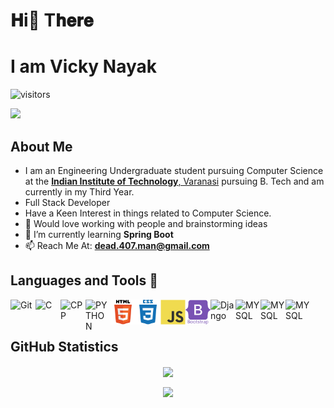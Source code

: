 # 𝐇i👋 T𝐡𝐞𝐫𝐞
# I am Vicky Nayak
<p align="center">

![visitors](https://visitor-badge.glitch.me/badge?page_id=Vickyknk07&left_color=e63946&right_color=green) 

</p>

<a href="https://github.com/DenverCoder1/readme-typing-svg">
  <img src="https://readme-typing-svg.herokuapp.com?&font=IBM+Plex+Sans&color=FF9595&size=20&lines=Good+to+see+you+here!;Welcome+to+my+profile" />
</a>

## About Me

- I am an Engineering Undergraduate student pursuing Computer Science at the <a href="/https://www.iitbhu.ac.in/"> <b> Indian Institute of Technology</b>, Varanasi</a> pursuing B. Tech and am currently in my Third Year.
- Full Stack Developer
- Have a Keen Interest in things related to Computer Science.
- 👯 Would love working with people and brainstorming ideas 
- 🌱 I’m currently learning **Spring Boot**
- 📫 Reach Me At: **dead.407.man@gmail.com**

## Languages and Tools 🧰

[<img align="left" alt="Git" width="40px" src="https://github.com/sahilsingh2402/sahilsingh2402/blob/main/files_ss2402/git.svg" />](https://git-scm.com/)

[<img align="left" alt="C" width="40px" src="https://github.com/sahilsingh2402/sahilsingh2402/blob/main/files_ss2402/c-original.svg" />](https://www.cprogramming.com/)

[<img align="left" alt="CPP" width="40px" src="https://github.com/sahilsingh2402/sahilsingh2402/blob/main/files_ss2402/cpp.svg" />](https://www.cplusplus.com/)

[<img align="left" alt="PYTHON" width="40px" src="https://github.com/sahilsingh2402/sahilsingh2402/blob/main/files_ss2402/python.svg" />](https://www.python.org/)

[<img align="left" alt="HTML" width="40px" src="https://raw.githubusercontent.com/devicons/devicon/master/icons/html5/html5-original-wordmark.svg" />](https://html.com/)

[<img align="left" alt="CSS" width="40px" src="https://raw.githubusercontent.com/devicons/devicon/master/icons/css3/css3-plain-wordmark.svg" />](https://www.w3.org/Style/CSS/Overview.en.html)

[<img align="left" alt="JS" width="40px" src="https://raw.githubusercontent.com/devicons/devicon/master/icons/javascript/javascript-original.svg" />](https://developer.mozilla.org/en-US/docs/Web/JavaScript)

[<img align="left" alt="BOOTSTRAP" width="40px" src="https://raw.githubusercontent.com/devicons/devicon/master/icons/bootstrap/bootstrap-plain-wordmark.svg" />](https://getbootstrap.com)

[<img align="left" alt="Django" width="40px" src="https://github.com/sahilsingh2402/sahilsingh2402/blob/main/files_ss2402/django.svg" />](https://www.djangoproject.com/)

[<img align="left" alt="MYSQL" width="40px" src="https://github.com/sahilsingh2402/sahilsingh2402/blob/main/files_ss2402/mysql.svg" />](https://www.mysql.com/)

[<img align="left" alt="MYSQL" width="40px" src="https://github.com/sahilsingh2402/sahilsingh2402/blob/main/files_ss2402/java.svg" />](https://www.java.com/)

[<img align="left" alt="MYSQL" width="40px" src="https://github.com/sahilsingh2402/sahilsingh2402/blob/main/files_ss2402/android.svg" />](https://www.mysql.com/)

<br>
<br>

## GitHub Statistics

<p align="center">
 <a href="https://github-readme-stats.vercel.app/api?username=Vickyknk07&show_icons=true&count_private=true&theme=onedark">
  <img align="center" src="https://github-readme-stats.vercel.app/api?username=Vickyknk07&show_icons=true&count_private=true&theme=onedark" />
</a>
</p>

<p align="center">
<a href="https://github-readme-stats.vercel.app/api/top-langs/?username=Vickyknk07&theme=onedark">
  <img align="center" src="https://github-readme-stats.vercel.app/api/top-langs/?username=Vickyknk07&theme=onedark&exclude_repo=Competitive-Programming&hide=html,css" />
</a>
</p>
